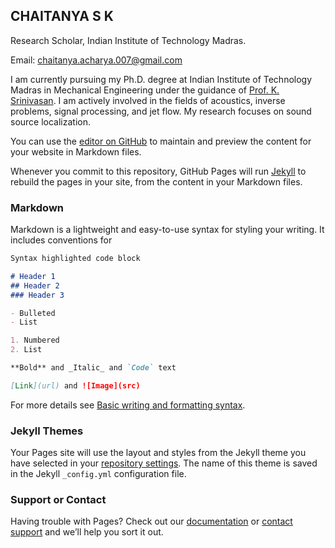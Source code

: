 ## CHAITANYA S K
Research Scholar, Indian Institute of Technology Madras.

Email: [chaitanya.acharya.007@gmail.com](chaitanya.acharya.007@gmail.com)

I am currently pursuing my Ph.D. degree at Indian Institute of Technology Madras in Mechanical Engineering under the guidance of [Prof. K. Srinivasan](https://sites.google.com/site/jetflowacoustics/). I am actively involved in the fields of acoustics, inverse problems, signal processing, and jet flow. My research focuses on sound source localization.

You can use the [editor on GitHub](https://github.com/chetu700/My_website/edit/main/index.md) to maintain and preview the content for your website in Markdown files.

Whenever you commit to this repository, GitHub Pages will run [Jekyll](https://jekyllrb.com/) to rebuild the pages in your site, from the content in your Markdown files.

### Markdown

Markdown is a lightweight and easy-to-use syntax for styling your writing. It includes conventions for

```markdown
Syntax highlighted code block

# Header 1
## Header 2
### Header 3

- Bulleted
- List

1. Numbered
2. List

**Bold** and _Italic_ and `Code` text

[Link](url) and ![Image](src)
```

For more details see [Basic writing and formatting syntax](https://docs.github.com/en/github/writing-on-github/getting-started-with-writing-and-formatting-on-github/basic-writing-and-formatting-syntax).

### Jekyll Themes

Your Pages site will use the layout and styles from the Jekyll theme you have selected in your [repository settings](https://github.com/chetu700/My_website/settings/pages). The name of this theme is saved in the Jekyll `_config.yml` configuration file.

### Support or Contact

Having trouble with Pages? Check out our [documentation](https://docs.github.com/categories/github-pages-basics/) or [contact support](https://support.github.com/contact) and we’ll help you sort it out.
